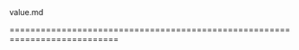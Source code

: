 <!--**
/*-------------------------------------------
    Auto-generated file. Do not modify.
-------------------------------------------

**-->
<!--merge--><!--/merge-->
<!--dep-->value.md<!--/dep-->
===========================================================================
